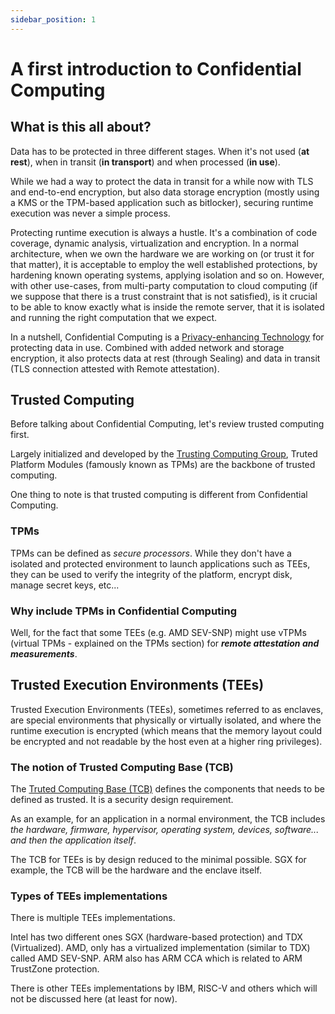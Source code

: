 ```yaml
---
sidebar_position: 1
---
```


# A first introduction to Confidential Computing 

## What is this all about? 

Data has to be protected in three different stages. When it's not used (**at rest**), when in transit (**in transport**) and when processed (**in use**). 

While we had a way to protect the data in transit for a while now with TLS and end-to-end encryption, but also data storage encryption (mostly using a KMS or the TPM-based application such as bitlocker), securing runtime execution was never a simple process. 

Protecting runtime execution is always a hustle. It's a combination of code coverage, dynamic analysis, virtualization and encryption. 
In a normal architecture, when we own the hardware we are working on (or trust it for that matter), it is acceptable to employ the well established protections, by hardening known operating systems, applying isolation and so on.
However, with other use-cases, from multi-party computation to cloud computing (if we suppose that there is a trust constraint that is not satisfied), is it crucial to be able to know exactly what is inside the remote server, that it is isolated and running the right computation that we expect. 

In a nutshell, Confidential Computing is a [Privacy-enhancing Technology](https://en.wikipedia.org/wiki/Privacy-enhancing_technologies) for protecting data in use. Combined with added network and storage encryption, it also protects data at rest (through Sealing) and data in transit (TLS connection attested with Remote attestation). 


## Trusted Computing
Before talking about Confidential Computing, let's review trusted computing first. 

Largely initialized and developed by the [Trusting Computing Group](https://trustedcomputinggroup.org/), Truted Platform Modules (famously known as TPMs) are the backbone of trusted computing.

One thing to note is that trusted computing is different from Confidential Computing. 

### TPMs

TPMs can be defined as *secure processors*. While they don't have a isolated and protected environment to launch applications such as TEEs, they can be used to verify the integrity of the platform, encrypt disk, manage secret keys, etc...  

### Why include TPMs in Confidential Computing

Well, for the fact that some TEEs (e.g. AMD SEV-SNP) might use vTPMs (virtual TPMs - explained on the TPMs section) for ***remote attestation and measurements***. 

## Trusted Execution Environments (TEEs)

Trusted Execution Environments (TEEs), sometimes referred to as enclaves, are special environments that physically or virtually isolated, and where the runtime execution is encrypted (which means that the memory layout could be encrypted and not readable by the host even at a higher ring privileges). 


### The notion of Trusted Computing Base (TCB)

The [Truted Computing Base (TCB)](https://en.wikipedia.org/wiki/Trusted_computing_base) defines the components that needs to be defined as trusted. It is a security design requirement. 


As an example, for an application in a normal environment, the TCB includes *the hardware, firmware, hypervisor, operating system, devices, software... and then the application itself*. 

The TCB for TEEs is by design reduced to the minimal possible. SGX for example, the TCB will be the hardware and the enclave itself. 


### Types of TEEs implementations
There is multiple TEEs implementations. 

Intel has two different ones SGX (hardware-based protection) and TDX (Virtualized). 
AMD, only has a virtualized implementation (similar to TDX) called AMD SEV-SNP. 
ARM also has ARM CCA which is related to ARM TrustZone protection. 


There is other TEEs implementations by IBM, RISC-V and others which will not be discussed here (at least for now). 

